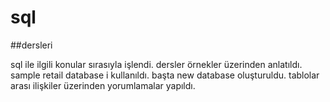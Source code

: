 # sql
##dersleri

sql ile ilgili konular sırasıyla işlendi.
dersler örnekler üzerinden anlatıldı.
sample retail database i kullanıldı.
başta new database oluşturuldu.
tablolar arası ilişkiler üzerinden yorumlamalar yapıldı.
